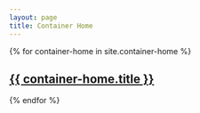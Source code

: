 ```yaml
---
layout: page
title: Container Home
---
```

{% for container-home in site.container-home %}
  <div class="container-home">
    <h2><a href="{{ container-home.url }}">{{ container-home.title }}</a></h2>
  </div>
{% endfor %}
